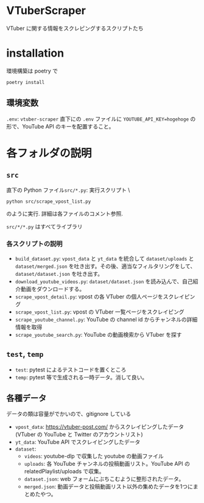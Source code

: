 # VTuberScraper
VTuber に関する情報をスクレピングするスクリプトたち

# installation
環境構築は poetry で
```bash
poetry install
```

## 環境変数
`.env`: `vtuber-scraper` 直下にの `.env` ファイルに `YOUTUBE_API_KEY=hogehoge` の形で、YouTube API のキーを配置すること。

# 各フォルダの説明
## `src`

直下の Python ファイル`src/*.py`: 実行スクリプト \
```bash
python src/scrape_vpost_list.py
```
のように実行. 詳細は各ファイルのコメント参照.

`src/*/*.py` はすべてライブラリ

### 各スクリプトの説明
- `build_dataset.py`: `vpost_data` と `yt_data` を統合して `dataset/uploads` と `dataset/merged.json` を吐き出す。その後、適当なフィルタリングをして、`dataset/dataset.json` を吐き出す。
- `download_youtube_videos.py`: `dataset/dataset.json` を読み込んで、自己紹介動画をダウンロードする。
- `scrape_vpost_detail.py`: vpost の各 VTuber の個人ページをスクレイピング
- `scrape_vpost_list.py`: vpost の VTuber 一覧ページをスクレイピング
- `scrape_youtube_channel.py`: YouTube の channel id からチャンネルの詳細情報を取得
- `scrape_youtube_search.py`: YouTube の動画検索から VTuber を探す

## `test`, `temp`
- `test`: pytest によるテストコードを置くところ
- `temp`: pytest 等で生成される一時データ。消して良い。

## 各種データ
データの類は容量がでかいので、gitignore している

- `vpost_data`: https://vtuber-post.com/ からスクレイピングしたデータ (VTuber の YouTube と Twitter のアカウントリスト)
- `yt_data`: YouTube API でスクレイピングしたデータ
- `dataset`:
  - `videos`: youtube-dlp で収集した youtube の動画ファイル
  - `uploads`: 各 YouTube チャンネルの投稿動画リスト。YouTube API の relatedPlaylist/uploads で収集。
  - `dataset.json`: web フォームにぶちこむように整形されたデータ。
  - `merged.json`: 動画データと投稿動画リスト以外の集めたデータを1つにまとめたやつ。
